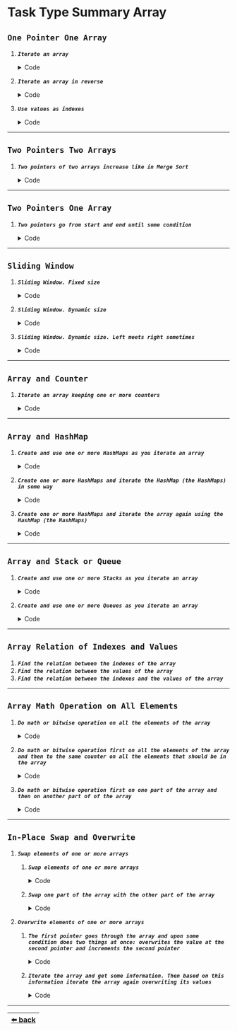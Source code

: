# Task Type Summary Array

## __`One Pointer One Array`__

1. __*`Iterate an array`*__
    <details>

    <summary>Code</summary>

    ```js
    function approach(array) {
        for (let i = 0; i < array.length; i++) {
            logic(array[i], i);
        }
    }
    ```

    __Input:__ `[1, 2, 3]`

    __Output:__ value: `1`, `2`, `3`, index: `0`, `1`, `2`

    ---

    </details>

2. __*`Iterate an array in reverse`*__
    <details>

    <summary>Code</summary>

    ```js
    function approach(array) {
        for (let i = array.length - 1; i >= 0; i--) {
            logic(array[i], i);
        }
    }
    ```

    __Input:__ `[1, 2, 3]`

    __Output:__ value: `3`, `2`, `1`, index: `2`, `1`, `0`

    ---

    </details>

3. __*`Use values as indexes`*__
    <details>

    <summary>Code</summary>

    ```js
    function approach(array) {
        for (let i = 0; i < array.length; i++) {
            logic(array[array[i]]);
        }
    }
    ```

    __Input:__ `[1, 2, 3]`

    __Output:__ `2`, `3`, `undefined`

    ---

    </details>

---

## __`Two Pointers Two Arrays`__

1. __*`Two pointers of two arrays increase like in Merge Sort`*__
    <details>

    <summary>Code</summary>

    ```js
    function approach(array1, array2) {
        let i = 0;
        let j = 0;

        while (i < array1.length && j < array2.length) {
            if (condition()) {
                logic(array1[i++]);
            } else {
                logic(array2[j++]);
            }
        }

        while (i < array1.length) {
            logic(array1[i++]);
        }

        while (j < array1.length) {
            logic(array2[j++]);
        }
    }
    ```

    __Input:__ `[1, 2, 3]`, `['a', 'b', 'c']`

    __Output:__ intermingled values of both arrays

    ---

    </details>

---

## __`Two Pointers One Array`__

1. __*`Two pointers go from start and end until some condition`*__
    <details>

    <summary>Code</summary>

    ```js
    function approach(array) {
        let i = 0;
        let j = array.length - 1;

        while (i < j) {
            logic(array[i], array[j]);

            if (condition()) {
                i++;
            } else {
                j--;
            }
        }
    }
    ```

    ---

    </details>

---

## __`Sliding Window`__

1. __*`Sliding Window. Fixed size`*__
    <details>

    <summary>Code</summary>

    ```js
    function approach(array) {
        let i = 0;

        for (i = 0; i < WINDOW_SIZE; i++) {
            logic(array[i]);
        }

        while (i < array.length) {
            logic(array[i - WINDOW_SIZE], array[i]);
            i++;
        }
    }
    ```

    __Input:__ `WINDOW_SIZE = 3`, `[1, 2, 3, 4, 5, 6, 7]`

    __Output:__ `1, 4`, `2, 5`, `3, 6`, `4, 7`

    ---

    </details>

2. __*`Sliding Window. Dynamic size`*__
    <details>

    <summary>Code</summary>

    ```js
    function approach(array) {
        let i = 0;
        let j = 1;

        while (j < array.length) {
            logic(array[i], array[j]);

            while (i < j - 1) {
                if (condition()) {
                    i++;
                }
            }

            while (condition() && j < array.length) {
                j++;
            }
        }
    }
    ```

    __Input:__ `[1, 2, 3, 4, 5, 6, 7]`

    __Output:__ `1, 2`, `1, 4`, `3, 4`, `3, 5`, `4, 5`, `5, 6`, `5, 7`, `6, 7`

    ---

    </details>

3. __*`Sliding Window. Dynamic size. Left meets right sometimes`*__
    <details>

    <summary>Code</summary>

    ```js
    function approach(array) {
        let i = 0;
        let j = 0;

        while (j < array.length) {
            logic(array[i], array[j]);

            while (i < j) {
                if (condition()) {
                    i++;
                }
            }

            while (condition() && j < array.length) {
                j++;
            }
        }
    }
    ```

    __Input:__ `[1, 2, 3, 4, 5, 6, 7]`

    __Output:__ `1, 1`, `1, 2`, `2, 2`, `2, 3`, `3, 3`, `3, 5`, `5, 5`, `5, 6`, `6, 7`, `7, 7`

    ---

    </details>

---

## __`Array and Counter`__

1. __*`Iterate an array keeping one or more counters`*__
    <details>

    <summary>Code</summary>

    ```js
    function approach(array) {
        let counter;

        for (let i = 0; i < array.length; i++) {
            logic(array[i], counter);
        }
    }
    ```

    ---

    </details>

---

## __`Array and HashMap`__

1. __*`Create and use one or more HashMaps as you iterate an array`*__
    <details>

    <summary>Code</summary>

    ```js
    function approach(array) {
        const hashMap = {};

        for (let i = 0; i < array.length; i++) {
            logic(array[i], hashMap);
        }
    }
    ```

    ---

    </details>

2. __*`Create one or more HashMaps and iterate the HashMap (the HashMaps) in some way`*__
    <details>

    <summary>Code</summary>

    ```js
    function approach(array) {
        const hashMap = {};

        for (let i = 0; i < array.length; i++) {
            logic(array[i], hashMap);
        }

        logic(hashMap, Object.entries(hashMap));
    }
    ```

    ---

    </details>

3. __*`Create one or more HashMaps and iterate the array again using the HashMap (the HashMaps)`*__
    <details>

    <summary>Code</summary>

    ```js
    function approach(array) {
        const hashMap = {};

        for (let i = 0; i < array.length; i++) {
            logic(array[i], hashMap);
        }

        for (let i = 0; i < array.length; i++) {
            logic(array[i], hashMap);
        }
    }
    ```

    ---

    </details>

---

## __`Array and Stack or Queue`__

1. __*`Create and use one or more Stacks as you iterate an array`*__
    <details>

    <summary>Code</summary>

    ```js
    function approach(array) {
        const stack = [];

        for (let i = 0; i < array.length; i++) {
            logic(array[i], stack); // stack.push() stack.pop()
        }
    }
    ```

    ---

    </details>

2. __*`Create and use one or more Queues as you iterate an array`*__
    <details>

    <summary>Code</summary>

    ```js
    function approach(array) {
        const queue = [];

        for (let i = 0; i < array.length; i++) {
            logic(array[i], queue); // queue.push() queue.shift()
        }
    }
    ```

    ---

    </details>

---

## __`Array Relation of Indexes and Values`__

1. __*`Find the relation between the indexes of the array`*__
2. __*`Find the relation between the values of the array`*__
3. __*`Find the relation between the indexes and the values of the array`*__

---

## __`Array Math Operation on All Elements`__

1. __*`Do math or bitwise operation on all the elements of the array`*__
    <details>

    <summary>Code</summary>

    ```js
    function approach(array) {
        let counter = 0;

        for (const value of array) {
            counter += value; // math
            // or:
            counter ^= value; // bitwise
        }

        logic(counter);
    }
    ```

    ---

    </details>

2. __*`Do math or bitwise operation first on all the elements of the array and then to the same counter on all the elements that should be in the array`*__
    <details>

    <summary>Code</summary>

    ```js
    function approach(array) {
        let counter = 0;

        for (const value of array) {
            counter += value; // math
            // or:
            counter ^= value; // bitwise
        }

        for (let i = 0; i <= array.length; i++) {
            counter += i; // math
            // or:
            counter ^= i; // bitwise
        }

        logic(counter);
    }
    ```

    ---

    </details>

3. __*`Do math or bitwise operation first on one part of the array and then on another part of of the array`*__
    <details>

    <summary>Code</summary>

    ```js
    function approach(array) {
        let i;
        let n = logic(); // index of array

        let counter1 = 0;
        let counter2 = 0;

        for (i = 0; i < n; i++) {
            const value = array[i];

            counter1 += value; // math
            // or:
            counter1 ^= value; // bitwise
        }

        for (i = n; i < array.length; i++) {
            const value = array[i];

            counter2 += value; // math
            // or:
            counter2 ^= value; // bitwise
        }

        logic(counter1, counter2);
    }
    ```

    ---

    </details>

---

## __`In-Place Swap and Overwrite`__

1. __*`Swap elements of one or more arrays`*__
    1. __*`Swap elements of one or more arrays`*__
        <details>

        <summary>Code</summary>

        ```js
        function approach(array) {
            for (let i = 0; i < array.length; i++) {
                logic(array, i, swap);
            }
        }

        function swap(array, i1, i2) {
            ([array[i1], array[i2]] = [array[i2], array[i1]]);
        }
        ```

        ---

        </details>
    2. __*`Swap one part of the array with the other part of the array`*__
        <details>

        <summary>Code</summary>

        ```js
        function approach(array) {
            const partsSeparator = logic(array);

            for (let i = 0; i < partsSeparator; i++) {
                const j = logic(array, i);

                swap(array, i, j);
            }
        }

        function swap(array, i1, i2) {
            ([array[i1], array[i2]] = [array[i2], array[i1]]);
        }
        ```

        ---

        </details>

2. __*`Overwrite elements of one or more arrays`*__
    1. __*`The first pointer goes through the array and upon some condition does two things at once: overwrites the value at the second pointer and increments the second pointer`*__
        <details>

        <summary>Code</summary>

        ```js
        function approach(array) {
            let i = 0;
            let j = 0;

            for (i = 0; i < array.length; i++) {
                if (condition()) {
                    array[j++] = logic(array[i]);
                }
            }
        }

        // or:

        function approach(array) {
            let i = 0;

            for (const value of array) {
                if (condition()) {
                    array[i++] = logic(value);
                }
            }
        }
        ```

        ---

        </details>

    2. __*`Iterate the array and get some information. Then based on this information iterate the array again overwriting its values`*__
        <details>

        <summary>Code</summary>

        ```js
        function approach(array) {
            let i = 0;

            for (i = 0; i < array.length; i++) {
                logic(array[i], i);
            }

            for (i = 0; i < array.length; i++) {
                array[i] = logic();
            }
        }
        ```

        ---

        </details>

---

| [:arrow_left: back](./README.md) |
| :---: |

